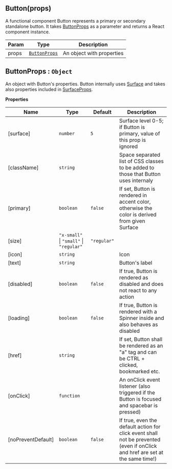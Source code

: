 <a name="Button"></a>

## Button(props)
A functional component Button represents a primary or secondary standalone button. It takes [ButtonProps](#ButtonProps) as a parameter and returns a React component instance.


| Param | Type | Description |
| --- | --- | --- |
| props | [<code>ButtonProps</code>](#ButtonProps) | An object with properties |

<a name="ButtonProps"></a>

## ButtonProps : <code>Object</code>
An object with Button's properties. Button internally uses [Surface](../Surface/README.md#Surface) and takes also properties included in [SurfaceProps](../Surface/README.md#SurfaceProps).

**Properties**

| Name | Type | Default | Description |
| --- | --- | --- | --- |
| [surface] | <code>number</code> | <code>5</code> | Surface level 0-5; if Button is primary, value of this prop is ignored |
| [className] | <code>string</code> |  | Space separated list of CSS classes to be added to those that Button uses internaly |
| [primary] | <code>boolean</code> | <code>false</code> | If set, Button is rendered in accent color, otherwise the color is derived from given Surface |
| [size] | <code>&quot;x-small&quot;</code> \| <code>&quot;small&quot;</code> \| <code>&quot;regular&quot;</code> | <code>&quot;regular&quot;</code> |  |
| [icon] | <code>string</code> |  | Icon |
| [text] | <code>string</code> |  | Button's label |
| [disabled] | <code>boolean</code> | <code>false</code> | If true, Button is rendered as disabled and does not react to any action |
| [loading] | <code>boolean</code> | <code>false</code> | If true, Button is rendered with a Spinner inside and also behaves as disabled |
| [href] | <code>string</code> |  | If set, Button shall be rendered as an "a" tag and can be CTRL + clicked, bookmarked etc. |
| [onClick] | <code>function</code> |  | An onClick event listener (also triggered if the Button is focused and spacebar is pressed) |
| [noPreventDefault] | <code>boolean</code> | <code>false</code> | If true, even the default action for click event shall not be prevented (even if onClick and href are set at the same time!) |

